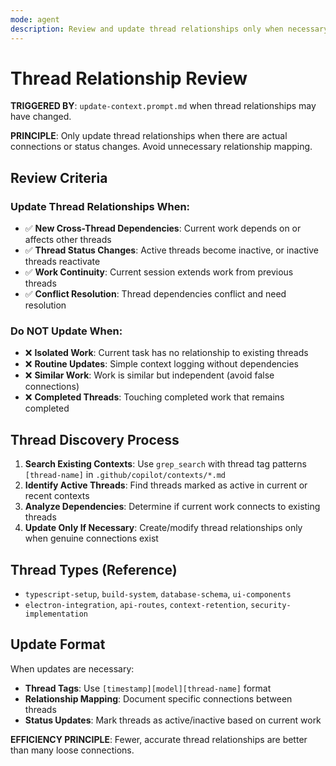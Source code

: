 ```yaml
---
mode: agent
description: Review and update thread relationships only when necessary
---
```


# Thread Relationship Review

**TRIGGERED BY**: `update-context.prompt.md` when thread relationships may have changed.

**PRINCIPLE**: Only update thread relationships when there are actual connections or status changes. Avoid unnecessary relationship mapping.

## Review Criteria

### Update Thread Relationships When:

- ✅ **New Cross-Thread Dependencies**: Current work depends on or affects other threads
- ✅ **Thread Status Changes**: Active threads become inactive, or inactive threads reactivate
- ✅ **Work Continuity**: Current session extends work from previous threads
- ✅ **Conflict Resolution**: Thread dependencies conflict and need resolution

### Do NOT Update When:

- ❌ **Isolated Work**: Current task has no relationship to existing threads
- ❌ **Routine Updates**: Simple context logging without dependencies
- ❌ **Similar Work**: Work is similar but independent (avoid false connections)
- ❌ **Completed Threads**: Touching completed work that remains completed

## Thread Discovery Process

1. **Search Existing Contexts**: Use `grep_search` with thread tag patterns `[thread-name]` in `.github/copilot/contexts/*.md`
2. **Identify Active Threads**: Find threads marked as active in current or recent contexts
3. **Analyze Dependencies**: Determine if current work connects to existing threads
4. **Update Only If Necessary**: Create/modify thread relationships only when genuine connections exist

## Thread Types (Reference)

- `typescript-setup`, `build-system`, `database-schema`, `ui-components`
- `electron-integration`, `api-routes`, `context-retention`, `security-implementation`

## Update Format

When updates are necessary:

- **Thread Tags**: Use `[timestamp][model][thread-name]` format
- **Relationship Mapping**: Document specific connections between threads
- **Status Updates**: Mark threads as active/inactive based on current work

**EFFICIENCY PRINCIPLE**: Fewer, accurate thread relationships are better than many loose connections.

